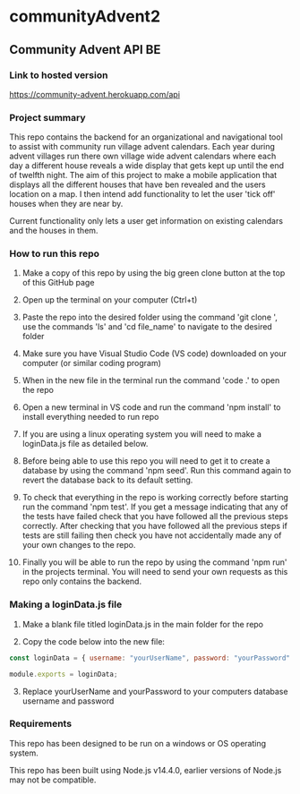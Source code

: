 # communityAdvent2

## Community Advent API BE

### Link to hosted version

https://community-advent.herokuapp.com/api

### Project summary

This repo contains the backend for an organizational and navigational tool to assist with community run village advent calendars. Each year during advent villages run there own village wide advent calendars where each day a different house reveals a wide display that gets kept up until the end of twelfth night. The aim of this project to make a mobile application that displays all the different houses that have ben revealed and the users location on a map. I then intend add functionality to let the user 'tick off' houses when they are near by.

Current functionality only lets a user get information on existing calendars and the houses in them.

### How to run this repo

1. Make a copy of this repo by using the big green clone button at the top of this GitHub page

2. Open up the terminal on your computer (Ctrl+t)

3. Paste the repo into the desired folder using the command 'git clone <repo-url>', use the commands 'ls' and 'cd file_name' to navigate to the desired folder

4. Make sure you have Visual Studio Code (VS code) downloaded on your computer (or similar coding program)

5. When in the new file in the terminal run the command 'code .' to open the repo

6. Open a new terminal in VS code and run the command 'npm install' to install everything needed to run repo

7. If you are using a linux operating system you will need to make a loginData.js file as detailed below.

8. Before being able to use this repo you will need to get it to create a database by using the command 'npm seed'. Run this command again to revert the database back to its default setting.

9. To check that everything in the repo is working correctly before starting run the command 'npm test'. If you get a message indicating that any of the tests have failed check that you have followed all the previous steps correctly. After checking that you have followed all the previous steps if tests are still failing then check you have not accidentally made any of your own changes to the repo.

10. Finally you will be able to run the repo by using the command 'npm run' in the projects terminal. You will need to send your own requests as this repo only contains the backend.

### Making a loginData.js file

1. Make a blank file titled loginData.js in the main folder for the repo

2. Copy the code below into the new file:

```javascript
const loginData = { username: "yourUserName", password: "yourPassword" };

module.exports = loginData;
```

3. Replace yourUserName and yourPassword to your computers database username and password

### Requirements

This repo has been designed to be run on a windows or OS operating system.

This repo has been built using Node.js v14.4.0, earlier versions of Node.js may not be compatible.
